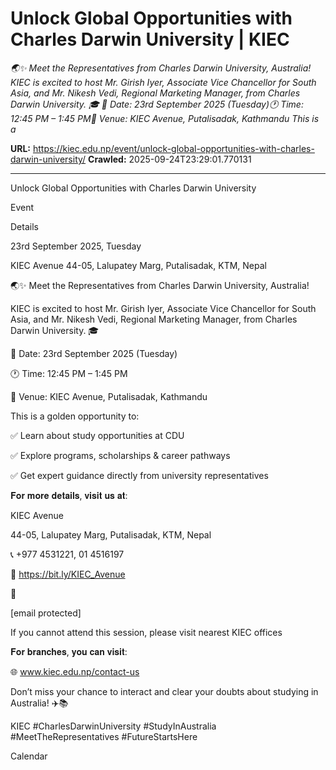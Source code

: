 # Unlock Global Opportunities with Charles Darwin University | KIEC

*🌏✨ Meet the Representatives from Charles Darwin University, Australia! KIEC is excited to host Mr. Girish Iyer, Associate Vice Chancellor for South Asia, and Mr. Nikesh Vedi, Regional Marketing Manager, from Charles Darwin University. 🎓 📅 Date: 23rd September 2025 (Tuesday)🕐 Time: 12:45 PM – 1:45 PM📍 Venue: KIEC Avenue, Putalisadak, Kathmandu This is a*

**URL:** https://kiec.edu.np/event/unlock-global-opportunities-with-charles-darwin-university/
**Crawled:** 2025-09-24T23:29:01.770131

---

Unlock Global Opportunities with Charles Darwin University

Event

Details

23rd September 2025, Tuesday

KIEC Avenue 44-05, Lalupatey Marg, Putalisadak, KTM, Nepal

🌏✨ Meet the Representatives from Charles Darwin University, Australia!

KIEC is excited to host Mr. Girish Iyer, Associate Vice Chancellor for South Asia, and Mr. Nikesh Vedi, Regional Marketing Manager, from Charles Darwin University. 🎓

📅 Date: 23rd September 2025 (Tuesday)

🕐 Time: 12:45 PM – 1:45 PM

📍 Venue: KIEC Avenue, Putalisadak, Kathmandu

This is a golden opportunity to:

✅ Learn about study opportunities at CDU

✅ Explore programs, scholarships & career pathways

✅ Get expert guidance directly from university representatives

𝐅𝐨𝐫 𝐦𝐨𝐫𝐞 𝐝𝐞𝐭𝐚𝐢𝐥𝐬, 𝐯𝐢𝐬𝐢𝐭 𝐮𝐬 𝐚𝐭:

KIEC Avenue

44-05, Lalupatey Marg, Putalisadak, KTM, Nepal

📞 +977 4531221, 01 4516197

📍 https://bit.ly/KIEC_Avenue

📩

[email protected]

If you cannot attend this session, please visit nearest KIEC offices

𝐅𝐨𝐫 𝐛𝐫𝐚𝐧𝐜𝐡𝐞𝐬, 𝐲𝐨𝐮 𝐜𝐚𝐧 𝐯𝐢𝐬𝐢𝐭:

🌐 www.kiec.edu.np/contact-us

Don’t miss your chance to interact and clear your doubts about studying in Australia! ✈️📚

KIEC #CharlesDarwinUniversity #StudyInAustralia #MeetTheRepresentatives #FutureStartsHere

Calendar